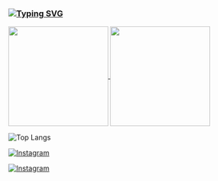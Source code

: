 

### [![Typing SVG](https://readme-typing-svg.demolab.com?font=Fira+Code&pause=1000&width=435&lines=Ol%C3%A1%2C+me+chamo+Lucas+Soares;Seja+bem-vindo+ao+meu+github+%3AD)](https://git.io/typing-svg)

<a href="https://github.com/LucasS04r3s/github-readme-stats">
  <img height=200 align="center" src="https://github-readme-stats.vercel.app/api?username=LucasS04r3s" />
</a>
<a href="https://github.com/anuraghazra/convoychat">
  <img height=200 align="center" src="https://github-readme-stats.vercel.app/api/top-langs?username=LucasS04r3s&layout=compact&langs_count=8&card_width=320" />
</a>


![Top Langs](https://github-readme-stats.vercel.app/api/top-langs/?username=anuraghazra&hide_progress=true)


[![Instagram](https://img.shields.io/badge/Instagram-E4405F?style=for-the-badge&logo=instagram&logoColor=white)](https://www.instagram.com/lukasnsoares/)

[![Instagram](https://img.shields.io/badge/LinkedIn-0077B5?style=for-the-badge&logo=linkedin&logoColor=white)](https://linkedin.com/in/lucas-de-nascimento-soares-535652215/)
